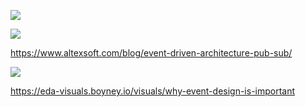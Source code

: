 
![](https://nghongson.github.io/media/Pasted%20image%2020240607000727.png)


![](https://nghongson.github.io/media/Pasted%20image%2020240607001317.png)

https://www.altexsoft.com/blog/event-driven-architecture-pub-sub/


![](https://nghongson.github.io/media/Pasted%20image%2020240607001840.png)


https://eda-visuals.boyney.io/visuals/why-event-design-is-important
